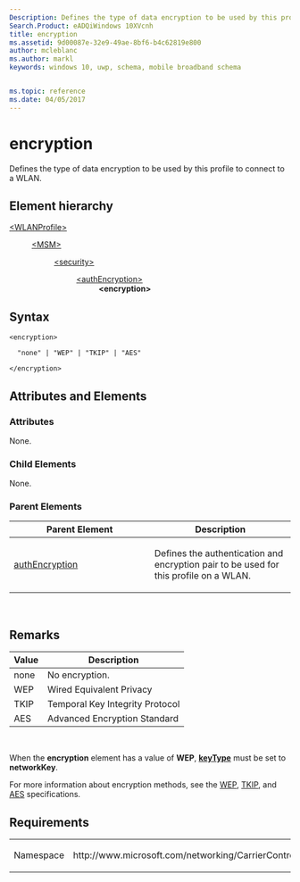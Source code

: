 ```yaml
---
Description: Defines the type of data encryption to be used by this profile to connect to a WLAN.
Search.Product: eADQiWindows 10XVcnh
title: encryption
ms.assetid: 9d00087e-32e9-49ae-8bf6-b4c62819e800
author: mcleblanc
ms.author: markl
keywords: windows 10, uwp, schema, mobile broadband schema


ms.topic: reference
ms.date: 04/05/2017
---
```


# encryption


Defines the type of data encryption to be used by this profile to connect to a WLAN.

## Element hierarchy

<dl>
<dt><a href="element-wlanprofile.md">&lt;WLANProfile&gt;</a></dt>
<dd>
<dl>
<dt><a href="element-msm.md">&lt;MSM&gt;</a></dt>
<dd>
<dl>
<dt><a href="element-security.md">&lt;security&gt;</a></dt>
<dd>
<dl>
<dt><a href="element-authencryption.md">&lt;authEncryption&gt;</a></dt>
<dd><b>&lt;encryption&gt;</b></dd>
</dl>
</dd>
</dl>
</dd>
</dl>
</dd>
</dl>

## Syntax

``` syntax
<encryption>

  "none" | "WEP" | "TKIP" | "AES"

</encryption>
```

## Attributes and Elements


### Attributes

None.

### Child Elements

None.

### Parent Elements

<table>
<colgroup>
<col width="50%" />
<col width="50%" />
</colgroup>
<thead>
<tr class="header">
<th>Parent Element</th>
<th>Description</th>
</tr>
</thead>
<tbody>
<tr class="odd">
<td><a href="element-authencryption.md">authEncryption</a> </td>
<td><p>Defines the authentication and encryption pair to be used for this profile on a WLAN.</p></td>
</tr>
</tbody>
</table>

 

## Remarks

| Value | Description                     |
|-------|---------------------------------|
| none  | No encryption.                  |
| WEP   | Wired Equivalent Privacy        |
| TKIP  | Temporal Key Integrity Protocol |
| AES   | Advanced Encryption Standard    |

 

When the **encryption** element has a value of **WEP**, [**keyType**](element-keytype.md) must be set to **networkKey**.

For more information about encryption methods, see the [WEP](https://ieeexplore.ieee.org/servlet/opac?punumber=5258), [TKIP](https://standards.ieee.org/getieee802/download/802.11i-2004.pdf), and [AES](https://csrc.nist.gov/publications/fips/fips197/fips-197.pdf) specifications.

## Requirements

<table>
<colgroup>
<col width="50%" />
<col width="50%" />
</colgroup>
<tbody>
<tr class="odd">
<td><p>Namespace</p></td>
<td><p>http://www.microsoft.com/networking/CarrierControl/WLAN/v1</p></td>
</tr>
</tbody>
</table>

 

 



